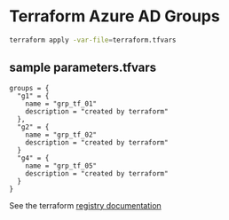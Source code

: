 # Terraform Azure AD Groups

```sh
terraform apply -var-file=terraform.tfvars
```

## sample parameters.tfvars

```
groups = {
  "g1" = {
    name = "grp_tf_01"
    description = "created by terraform"
  },
  "g2" = {
    name = "grp_tf_02"
    description = "created by terraform"
  }
  "g4" = {
    name = "grp_tf_05"
    description = "created by terraform"
  }
}

```

See the terraform [registry documentation](https://registry.terraform.io/providers/hashicorp/azuread/latest/docs/resources/group)